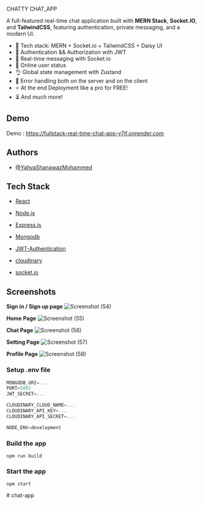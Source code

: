 

CHATTY CHAT_APP

A full-featured real-time chat application built with **MERN Stack**, **Socket.IO**, and **TailwindCSS**, featuring authentication, private messaging, and a modern UI.


- 🌟 Tech stack: MERN + Socket.io + TailwindCSS + Daisy UI
- 🎃 Authentication && Authorization with JWT
- 👾 Real-time messaging with Socket.io
- 🚀 Online user status
- 👌 Global state management with Zustand
- 🐞 Error handling both on the server and on the client
- ⭐ At the end Deployment like a pro for FREE!
- ⏳ And much more!


## Demo

Demo : https://fullstack-real-time-chat-app-y7jf.onrender.com


## Authors

- [@YahyaShanawazMohammed](https://github.com/Shaan-77)

## Tech Stack
* [React](https://reactjs.org/)
* [Node.js](https://nodejs.org/en)
* [Express.js](https://expressjs.com/)
* [Mongodb](https://www.mongodb.com/)

* [JWT-Authentication](https://jwt.io/introduction)
* [cloudinary](https://cloudinary.com/)
* [socket.io](https://socket.io/)

  
## Screenshots
**Sign in / Sign up page**
![Screenshot (54)](https://github.com/user-attachments/assets/07da976e-644e-4a25-bfe4-409626bf20b3)

**Home Page**
![Screenshot (55)](https://github.com/user-attachments/assets/ff5af0a6-d571-4076-9852-eaf12cdfec98)

**Chat Page**
![Screenshot (56)](https://github.com/user-attachments/assets/5f23a5d8-c649-4a2a-80ca-6b9284d2ab95)

**Setting Page**
![Screenshot (57)](https://github.com/user-attachments/assets/467f2549-d0e1-4b78-b41c-edf65dc7e9c3)

**Profile Page**
![Screenshot (58)](https://github.com/user-attachments/assets/d1169e4d-990f-4609-8c52-5ed897e4f08e)



### Setup .env file

```js
MONGODB_URI=...
PORT=5001
JWT_SECRET=...

CLOUDINARY_CLOUD_NAME=...
CLOUDINARY_API_KEY=...
CLOUDINARY_API_SECRET=...

NODE_ENV=development
```

### Build the app

```shell
npm run build
```

### Start the app

```shell
npm start
```
#   c h a t - a p p  
 